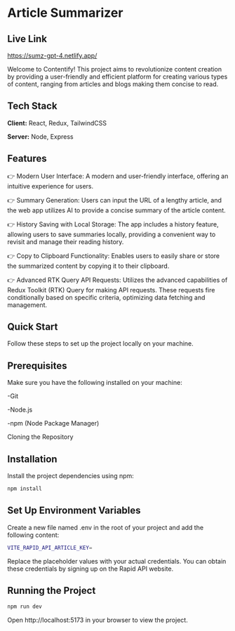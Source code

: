 # Article Summarizer

## Live Link 

https://sumz-gpt-4.netlify.app/

Welcome to Contentify! This project aims to revolutionize content creation by providing a user-friendly and efficient platform for creating various types of content, ranging from articles and blogs making them concise to read.


## Tech Stack

**Client:** React, Redux, TailwindCSS

**Server:** Node, Express


## Features

👉 Modern User Interface: A modern and user-friendly interface, offering an intuitive experience for users.

👉 Summary Generation: Users can input the URL of a lengthy article, and the web app utilizes AI to provide a concise summary of the article content.

👉 History Saving with Local Storage: The app includes a history feature, allowing users to save summaries locally, providing a convenient way to revisit and manage their reading history.

👉 Copy to Clipboard Functionality: Enables users to easily share or store the summarized content by copying it to their clipboard.

👉 Advanced RTK Query API Requests: Utilizes the advanced capabilities of Redux Toolkit (RTK) Query for making API requests. These requests fire conditionally based on specific criteria, optimizing data fetching and management.

## Quick Start
Follow these steps to set up the project locally on your machine.

## Prerequisites
Make sure you have the following installed on your machine:


-Git

-Node.js

-npm (Node Package Manager)

Cloning the Repository

## Installation
Install the project dependencies using npm:

```bash
npm install 
```

## Set Up Environment Variables
Create a new file named .env in the root of your project and add the following content:

```bash
VITE_RAPID_API_ARTICLE_KEY=
```

Replace the placeholder values with your actual credentials. You can obtain these credentials by signing up on the Rapid API website.

## Running the Project

```bash
npm run dev
```

Open http://localhost:5173 in your browser to view the project.


